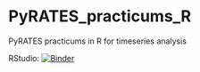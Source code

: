 # PyRATES_practicums_R
PyRATES practicums in R for timeseries analysis

RStudio: [![Binder](http://mybinder.org/badge_logo.svg)](http://mybinder.org/v2/gh/LinkedEarth/PyRATES_practicums_R/HEAD?urlpath=rstudio)
